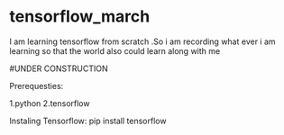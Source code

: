 # tensorflow_march
I am learning tensorflow from scratch .So i am recording what ever i am learning so that the world also could learn along with me

#UNDER CONSTRUCTION

Prerequesties:

1.python 
2.tensorflow


Instaling Tensorflow:
pip install tensorflow

